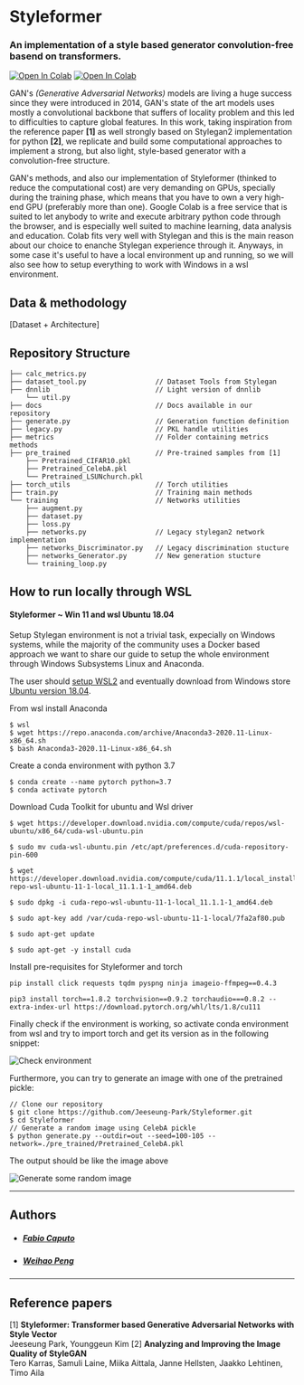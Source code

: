 


# Styleformer
### An implementation of a style based generator convolution-free basend on transformers.
<a href="https://colab.research.google.com/drive/1exy4kS-OdsHHA_yY9dzOjQCzAkz--6q6?authuser=4#scrollTo=V5Xado9PNS74" target="_parent"><img src="https://colab.research.google.com/assets/colab-badge.svg" alt="Open In Colab"/></a>
<a href="./docs/slides.pdf" target="_parent"><img src="https://img.shields.io/badge/Slides-PowerPoint-orange" alt="Open In Colab"/></a>


GAN's  *(Generative Adversarial Networks)* models are living a huge success since they were introduced in 2014, GAN's state of the art models uses mostly a convolutional backbone that suffers of locality problem and this led to difficulties to capture global features.
In this work, taking inspiration from the reference paper **[1]** as well strongly based on Stylegan2 implementation for python **[2]**, we replicate and build some computational approaches to implement a strong, but also light, style-based generator with a convolution-free structure.

GAN's methods, and also our implementation of Styleformer (thinked to reduce the computational cost) are very demanding on GPUs, specially during the training phase, which means that you have to own a very high-end GPU (preferably more than one).
Google Colab is a free service that is suited to let anybody to write and execute arbitrary python code through the browser, and is especially well suited to machine learning, data analysis and education. Colab fits very well with Stylegan and this is the main reason about our choice to enanche Stylegan experience through it.
Anyways, in some case it's useful to have a local environment up and running, so we will also see how to setup everything to work with Windows in a wsl environment.

## Data & methodology
[Dataset + Architecture]

## Repository Structure

    ├── calc_metrics.py
    ├── dataset_tool.py                 // Dataset Tools from Stylegan
    ├── dnnlib                          // Light version of dnnlib
        └── util.py
    ├── docs                            // Docs available in our repository
    ├── generate.py                     // Generation function definition
    ├── legacy.py                       // PKL handle utilities
    ├── metrics                         // Folder containing metrics methods
    ├── pre_trained                     // Pre-trained samples from [1]
        ├── Pretrained_CIFAR10.pkl
        ├── Pretrained_CelebA.pkl
        └── Pretrained_LSUNchurch.pkl
    ├── torch_utils                     // Torch utilities
    ├── train.py                        // Training main methods
    └── training                        // Networks utilities
        ├── augment.py
        ├── dataset.py
        ├── loss.py
        ├── networks.py                 // Legacy stylegan2 network implementation
        ├── networks_Discriminator.py   // Legacy discrimination stucture
        ├── networks_Generator.py       // New generation stucture
        └── training_loop.py			

## How to run locally through WSL
#### Styleformer ~ Win 11 and wsl Ubuntu 18.04
Setup Stylegan environment is not a trivial task, expecially on Windows systems, while the majority of the community uses a Docker based approach we want to share our guide to setup the whole environment through Windows Subsystems Linux and Anaconda.

The user should [setup WSL2](https://learn.microsoft.com/it-it/windows/wsl/install) and eventually download from Windows store [Ubuntu version 18.04](https://apps.microsoft.com/store/detail/ubuntu-1804-on-windows/9N9TNGVNDL3Q?hl=en-us&gl=us).

From wsl install Anaconda

    $ wsl
    $ wget https://repo.anaconda.com/archive/Anaconda3-2020.11-Linux-x86_64.sh
    $ bash Anaconda3-2020.11-Linux-x86_64.sh

Create a conda environment with python 3.7

    $ conda create --name pytorch python=3.7
    $ conda activate pytorch

Download Cuda Toolkit for ubuntu and Wsl driver

    $ wget https://developer.download.nvidia.com/compute/cuda/repos/wsl-ubuntu/x86_64/cuda-wsl-ubuntu.pin
    
    $ sudo mv cuda-wsl-ubuntu.pin /etc/apt/preferences.d/cuda-repository-pin-600
    
    $ wget https://developer.download.nvidia.com/compute/cuda/11.1.1/local_installers/cuda-repo-wsl-ubuntu-11-1-local_11.1.1-1_amd64.deb
    
    $ sudo dpkg -i cuda-repo-wsl-ubuntu-11-1-local_11.1.1-1_amd64.deb
    
    $ sudo apt-key add /var/cuda-repo-wsl-ubuntu-11-1-local/7fa2af80.pub
    
    $ sudo apt-get update
    
    $ sudo apt-get -y install cuda

Install pre-requisites for Styleformer and torch

    pip install click requests tqdm pyspng ninja imageio-ffmpeg==0.4.3
    
    pip3 install torch==1.8.2 torchvision==0.9.2 torchaudio===0.8.2 --extra-index-url https://download.pytorch.org/whl/lts/1.8/cu111

Finally check if the environment is working, so activate conda environment from wsl and try to import torch and get its version as in the following snippet:

![Check environment](https://i.ibb.co/zXVq6Sv/image.png)

Furthermore, you can try to generate an image with one of the pretrained pickle:

    // Clone our repository
    $ git clone https://github.com/Jeeseung-Park/Styleformer.git
    $ cd Styleformer
    // Generate a random image using CelebA pickle
    $ python generate.py --outdir=out --seed=100-105 --network=./pre_trained/Pretrained_CelebA.pkl

The output should be like the image above

![Generate some random image](https://i.ibb.co/8jzqLtW/image.png)

---
## Authors
* ##### [Fabio Caputo](https://it.linkedin.com/in/fabio-caputo-41163b171)
* ##### [Weihao Peng](https://it.linkedin.com/in/weihao-peng-a872b320a)
---
## Reference papers

[1] **Styleformer: Transformer based Generative Adversarial Networks with Style Vector**  
Jeeseung Park, Younggeun Kim
[2] **Analyzing and Improving the Image Quality of StyleGAN**  
Tero Karras, Samuli Laine, Miika Aittala, Janne Hellsten, Jaakko Lehtinen, Timo Aila
